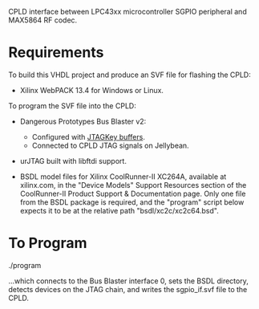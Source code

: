 CPLD interface between LPC43xx microcontroller SGPIO peripheral and MAX5864
RF codec.

Requirements
============

To build this VHDL project and produce an SVF file for flashing the CPLD:

* Xilinx WebPACK 13.4 for Windows or Linux.

To program the SVF file into the CPLD:

* Dangerous Prototypes Bus Blaster v2:
  * Configured with [JTAGKey buffers](http://dangerousprototypes.com/docs/Bus_Blaster_v2_buffer_logic).
  * Connected to CPLD JTAG signals on Jellybean.

* urJTAG built with libftdi support.

* BSDL model files for Xilinx CoolRunner-II XC264A, available at xilinx.com,
  in the "Device Models" Support Resources section of the CoolRunner-II
  Product Support & Documentation page. Only one file from the BSDL package is
  required, and the "program" script below expects it to be at the relative
  path "bsdl/xc2c/xc2c64.bsd".

To Program
==========

./program

...which connects to the Bus Blaster interface 0, sets the BSDL directory,
detects devices on the JTAG chain, and writes the sgpio_if.svf file to the
CPLD.
